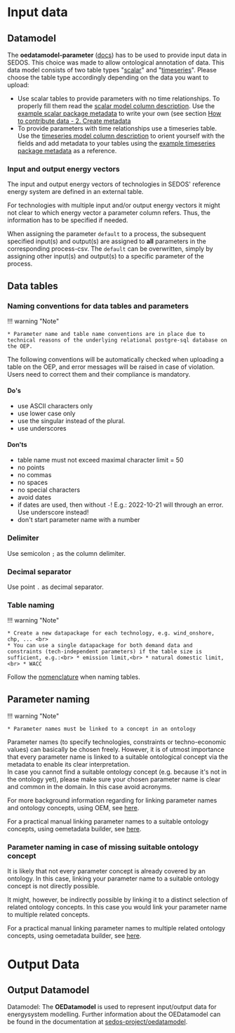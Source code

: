 


# Input data 

## Datamodel

The **oedatamodel-parameter** ([docs](https://github.com/sedos-project/oedatamodel#oedatamodel-parameter)) has to be used to provide input data in SEDOS. This choice was made to allow ontological annotation of data. This data model consists of two table types "[scalar](https://github.com/sedos-project/oedatamodel/blob/main/oedatamodel-parameter/oedatamodel-parameter-datapackage_scalar.csv)" and "[timeseries](https://github.com/sedos-project/oedatamodel/blob/main/oedatamodel-parameter/oedatamodel-parameter-datapackage_timeseries.csv)". Please choose the table type accordingly depending on the data you want to upload:

- Use scalar tables to provide parameters with no time relationships. To properly fill them read the [scalar model column description](https://github.com/sedos-project/oedatamodel#scalar-description). Use the [example scalar package metadata](https://github.com/sedos-project/oedatamodel/blob/main/oedatamodel-parameter/datamodel_scalars.json) to write your own (see section [How to contribute data - 2. Create metadata](http://127.0.0.1:8000/data_requirements/overview/#2#create#metadata)
- To provide parameters with time relationships use a timeseries table. Use the [timeseries model column description](https://github.com/sedos-project/oedatamodel#timeseries-description) to orient yourself with the fields and add metadata to your tables using the [example timeseries package metadata](https://github.com/sedos-project/oedatamodel/blob/main/oedatamodel-parameter/datamodel_timeseries.json) as a reference.

### Input and output energy vectors
The input and output energy vectors of technologies in SEDOS' reference energy system are defined in an external table.

For technologies with multiple input and/or output energy vectors it might not clear to which energy vector a 
parameter column refers. Thus, the information has to be specified if needed.

When assigning the parameter `default` to a process, the subsequent specified input(s) and output(s) are assigned to 
**all** parameters in the corresponding process-csv. The `default` can be overwritten, simply by assigning other input(s) and output(s) to a specific parameter of 
the process.

## Data tables 


### Naming conventions for data tables and parameters
!!! warning "Note" 

    * Parameter name and table name conventions are in place due to technical reasons of the underlying relational postgre-sql database on the OEP. 

The following conventions will be automatically checked when uploading a table on the OEP, and error messages will be raised in case of violation.
Users need to correct them and their compliance is mandatory.

#### Do's
* use ASCII characters only
* use lower case only 
* use the singular instead of the plural.
* use underscores

#### Don'ts

* table name must not exceed maximal character limit = 50
* no points
* no commas
* no spaces
* no special characters
* avoid dates
* if dates are used, then without `-`! E.g.: 2022-10-21 will through an error. Use underscore instead!
* don't start parameter name with a number

### Delimiter 

Use semicolon `;` as the column delimiter. 

### Decimal separator 

Use point `.` as decimal separator. 

### Table naming

!!! warning "Note" 

    * Create a new datapackage for each technology, e.g. wind_onshore, chp, ... <br>
    * You can use a single datapackage for both demand data and constraints (tech-independent parameters) if the table size is sufficient, e.g.:<br> * emission limit,<br> * natural domestic limit,<br> * WACC 

Follow the [nomenclature](nomenclature.md) when naming tables.

## Parameter naming

!!! warning "Note" 

    * Parameter names must be linked to a concept in an ontology

Parameter names (to specify technologies, constraints or techno-economic values) can basically be chosen freely. 
However, it is of utmost importance that every parameter name is linked to a suitable ontological concept via the metadata to enable its clear interpretation.
<br> In case you cannot find a suitable ontology concept (e.g. because it's not in the ontology yet), please make sure 
your chosen parameter name is clear and common in the domain. In this case avoid acronyms.

For more background information regarding for linking parameter names and ontology concepts, using OEM, see [here](ontology.md#Ontological-annotation-of-data).

For a practical manual linking parameter names to a suitable ontology concepts, using oemetadata builder, see [here](ontology.md#Link-a-parameter-name-to-a-suitable-ontology-concept).

### Parameter naming in case of missing suitable ontology concept

It is likely that not every parameter concept is already covered by an ontology. In this case, linking your parameter name to a suitable ontology concept is not directly possible.

It might, however, be indirectly possible by linking it to a distinct selection of related ontology concepts. 
In this case you would link your parameter name to multiple related concepts.

For a practical manual linking parameter names to multiple related ontology concepts, using oemetadata builder, see [here](ontology.md#Link-a-parameter-name-to-multiple-related-ontology-concepts).

# Output Data

## Output Datamodel

Datamodel: The **OEDatamodel** is used to represent input/output data for energysystem modelling. 
Further information about the OEDatamodel can be found in the documentation at [sedos-project/oedatamodel](https://github.com/sedos-project/oedatamodel).

